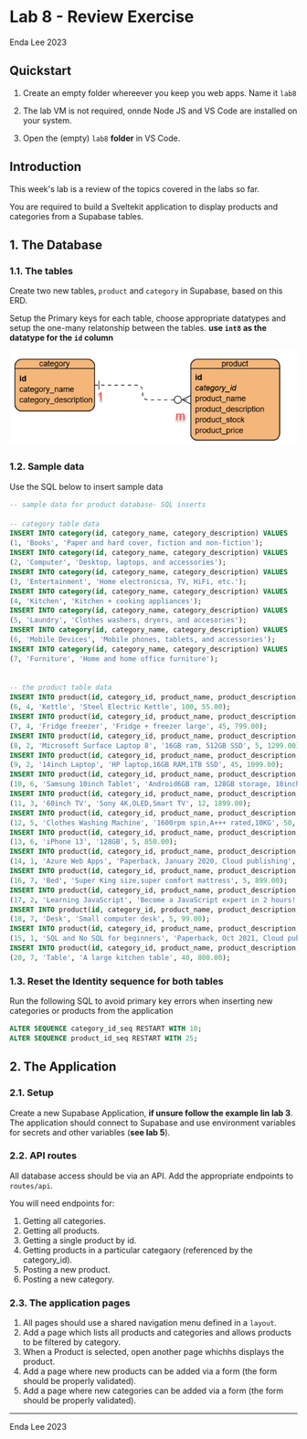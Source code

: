 # Lab 8 - Review Exercise

Enda Lee 2023

## Quickstart

1. Create an empty folder whereever you keep you web apps. Name it `lab8`

2. The lab VM is not required, onnde Node JS and VS Code are installed on your system.
3. Open the (empty) `lab8` **folder** in VS Code.



## Introduction

This week's lab is a review of the topics covered in the labs so far.

You are required to build a Sveltekit application to display products and categories from a Supabase tables.



## 1. The Database

### 1.1. The tables

Create two new tables, `product` and `category` in Supabase, based on this ERD. 

Setup the Primary keys for each table, choose appropriate datatypes and setup the one-many relatonship between the tables.
**use `int8` as the datatype for the `id` column**


![product_category_erd](./media/product_category_erd.png)

### 1.2. Sample data

Use the SQL below to insert sample data

```sql
-- sample data for product database- SQL inserts

-- category table data
INSERT INTO category(id, category_name, category_description) VALUES
(1, 'Books', 'Paper and hard cover, fiction and non-fiction');
INSERT INTO category(id, category_name, category_description) VALUES
(2, 'Computer', 'Desktop, laptops, and accessories');
INSERT INTO category(id, category_name, category_description) VALUES
(3, 'Entertainment', 'Home electronicsa, TV, HiFi, etc.');
INSERT INTO category(id, category_name, category_description) VALUES
(4, 'Kitchen', 'Kitchen + cooking appliances');
INSERT INTO category(id, category_name, category_description) VALUES
(5, 'Laundry', 'Clothes washers, dryers, and accesories');
INSERT INTO category(id, category_name, category_description) VALUES
(6, 'Mobile Devices', 'Mobile phones, tablets, and accessories');
INSERT INTO category(id, category_name, category_description) VALUES
(7, 'Furniture', 'Home and home office furniture');


-- the product table data
INSERT INTO product(id, category_id, product_name, product_description, product_stock, product_price) VALUES
(6, 4, 'Kettle', 'Steel Electric Kettle', 100, 55.00);
INSERT INTO product(id, category_id, product_name, product_description, product_stock, product_price) VALUES
(7, 4, 'Fridge freezer', 'Fridge + freezer large', 45, 799.00);
INSERT INTO product(id, category_id, product_name, product_description, product_stock, product_price) VALUES
(8, 2, 'Microsoft Surface Laptop 8', '16GB ram, 512GB SSD', 5, 1299.00);
INSERT INTO product(id, category_id, product_name, product_description, product_stock, product_price) VALUES
(9, 2, '14inch Laptop', 'HP laptop,16GB RAM,1TB SSD', 45, 1099.00);
INSERT INTO product(id, category_id, product_name, product_description, product_stock, product_price) VALUES
(10, 6, 'Samsung 10inch Tablet', 'Android6GB ram, 128GB storage, 10inch screen', 5, 99.00);
INSERT INTO product(id, category_id, product_name, product_description, product_stock, product_price) VALUES
(11, 3, '60inch TV', 'Sony 4K,OLED,Smart TV', 12, 1899.00);
INSERT INTO product(id, category_id, product_name, product_description, product_stock, product_price) VALUES
(12, 5, 'Clothes Washing Machine', '1600rpm spin,A+++ rated,10KG', 50, 699.00);
INSERT INTO product(id, category_id, product_name, product_description, product_stock, product_price) VALUES
(13, 6, 'iPhone 13', '128GB', 5, 850.00);
INSERT INTO product(id, category_id, product_name, product_description, product_stock, product_price) VALUES
(14, 1, 'Azure Web Apps', 'Paperback, January 2020, Cloud publishing', 50, 19.00);
INSERT INTO product(id, category_id, product_name, product_description, product_stock, product_price) VALUES
(16, 7, 'Bed', 'Super King size,super comfort mattress', 5, 899.00);
INSERT INTO product(id, category_id, product_name, product_description, product_stock, product_price) VALUES
(17, 2, 'Learning JavaScript', 'Become a JavaScript expert in 2 hours!', 10, 12.00);
INSERT INTO product(id, category_id, product_name, product_description, product_stock, product_price) VALUES
(18, 7, 'Desk', 'Small computer desk', 5, 99.00);
INSERT INTO product(id, category_id, product_name, product_description, product_stock, product_price) VALUES
(15, 1, 'SQL and No SQL for beginners', 'Paperback, Oct 2021, Cloud publishing', 10, 399.00);
INSERT INTO product(id, category_id, product_name, product_description, product_stock, product_price) VALUES
(20, 7, 'Table', 'A large kitchen table', 40, 800.00);
```


### 1.3. Reset the Identity sequence for both tables

Run the following SQL to avoid primary key errors when inserting new categories or products from the application

```sql
ALTER SEQUENCE category_id_seq RESTART WITH 10;
ALTER SEQUENCE product_id_seq RESTART WITH 25;
```



## 2. The Application

### 2.1. Setup

Create a new Supabase Application, **if unsure follow the example lin lab 3**. The application should connect to Supabase and use environment variables for secrets and other variables (**see lab 5**).

### 2.2. API routes

All database access should be via an API. Add the appropriate endpoints to `routes/api`. 

You will need endpoints for:

1. Getting all categories.
2. Getting all products.
3. Getting a single product by id.
4. Getting products in a particular categaory (referenced by the category_id).
5. Posting a new product.
6. Posting a new category.

### 2.3. The application pages

1. All pages should use a shared navigation menu defined in a `layout`.
2.  Add a page which lists all products and categories and allows products to be filtered by category.
3. When a Product is selected, open another page whichhs displays the product.
4. Add a page where new products can be added via a form (the form should be properly validated).
5. Add a page where new categories can be added via a form (the form should be properly validated).



------

Enda Lee 2023
